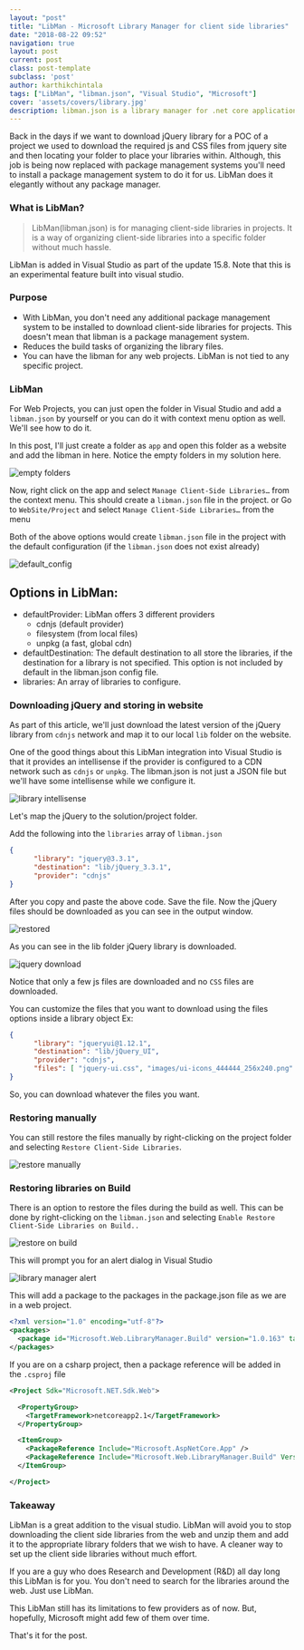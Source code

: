 ```yaml
---
layout: "post"
title: "LibMan - Microsoft Library Manager for client side libraries"
date: "2018-08-22 09:52"
navigation: true
layout: post
current: post
class: post-template
subclass: 'post'
author: karthikchintala
tags: ["LibMan", "libman.json", "Visual Studio", "Microsoft"]
cover: 'assets/covers/library.jpg'
description: libman.json is a library manager for .net core applications in the client side
---
```


Back in the days if we want to download jQuery library for a POC of a project we used to download the required js and CSS files from jquery site and then locating your folder to place your libraries within. Although, this job is being now replaced with package management systems you'll need to install a package management system to do it for us. LibMan does it elegantly without any package manager.

### What is LibMan?
> LibMan(libman.json) is for managing client-side libraries in projects. It is a way of organizing client-side libraries into a specific folder without much hassle.

LibMan is added in Visual Studio as part of the update 15.8. Note that this is an experimental feature built into visual studio.

### Purpose
- With LibMan, you don't need any additional package management system to be installed to download client-side libraries for projects. This doesn't mean that libman is a package management system.
- Reduces the build tasks of organizing the library files.
- You can have the libman for any web projects. LibMan is not tied to any specific project.

### LibMan
For Web Projects, you can just open the folder in Visual Studio and add a `libman.json` by yourself or you can do it with context menu option as well. We'll see how to do it.

In this post, I'll just create a folder as `app` and open this folder as a website and add the libman in here. Notice the empty folders in my solution here.

![empty folders](assets\posts\libman\empty_folders.png)

Now, right click on the app and select `Manage Client-Side Libraries…` from the context menu. This should create a `libman.json` file in the project.
or
Go to `WebSite/Project` and select `Manage Client-Side Libraries…` from the menu

Both of the above options would create `libman.json` file in the project with the default configuration (if the `libman.json` does not exist already)

![default_config](assets\posts\libman\default_config.png)

## Options in LibMan:
- defaultProvider: LibMan offers 3 different providers
    - cdnjs (default provider)
    - filesystem (from local files)
    - unpkg (a fast, global cdn)
- defaultDestination: The default destination to all store the libraries, if the destination for a library is not specified. This option is not included by default in the libman.json config file.
- libraries: An array of libraries to configure.

### Downloading jQuery and storing in website
As part of this article, we'll just download the latest version of the jQuery library from `cdnjs` network and map it to our local `lib` folder on the website.

One of the good things about this LibMan integration into Visual Studio is that it provides an intellisense if the provider is configured to a CDN network such as `cdnjs` or `unpkg`. The libman.json is not just a JSON file but we'll have some intellisense while we configure it.

![library intellisense](assets\posts\libman\library_intellisense.png)

Let's map the jQuery to the solution/project folder.

Add the following into the `libraries` array of `libman.json`
```json
{
      "library": "jquery@3.3.1",
      "destination": "lib/jQuery_3.3.1",
      "provider": "cdnjs"
}
```

After you copy and paste the above code. Save the file. Now the jQuery files should be downloaded as you can see in the output window.

![restored](assets\posts\libman\restored.png)

As you can see in the lib folder jQuery library is downloaded.

![jquery download](assets\posts\libman\jquery_downloaded.png)

Notice that only a few js files are downloaded and no `CSS` files are downloaded.

You can customize the files that you want to download using the files options inside a library object
Ex:
```json
{
      "library": "jqueryui@1.12.1",
      "destination": "lib/jQuery_UI",
      "provider": "cdnjs",
      "files": [ "jquery-ui.css", "images/ui-icons_444444_256x240.png" ]
}
```
So, you can download whatever the files you want.

### Restoring manually
You can still restore the files manually by right-clicking on the project folder and selecting `Restore Client-Side Libraries`.

![restore manually](assets\posts\libman\restore_manually.png)

### Restoring libraries on Build
There is an option to restore the files during the build as well. This can be done by right-clicking on the `libman.json` and selecting `Enable Restore Client-Side Libraries on Build..`

![restore on build](assets\posts\libman\restore_on_build.png)

This will prompt you for an alert dialog in Visual Studio

![library manager alert](assets\posts\libman\library_manager_alert.png)

This will add a package to the packages in the package.json file as we are in a web project.

```xml
<?xml version="1.0" encoding="utf-8"?>
<packages>
  <package id="Microsoft.Web.LibraryManager.Build" version="1.0.163" targetFramework="net40" />
</packages>
```

If you are on a csharp project, then a package reference will be added in the `.csproj` file

```xml
<Project Sdk="Microsoft.NET.Sdk.Web">

  <PropertyGroup>
    <TargetFramework>netcoreapp2.1</TargetFramework>
  </PropertyGroup>

  <ItemGroup>
    <PackageReference Include="Microsoft.AspNetCore.App" />
    <PackageReference Include="Microsoft.Web.LibraryManager.Build" Version="1.0.163" />
  </ItemGroup>

</Project>
```

### Takeaway
LibMan is a great addition to the visual studio. LibMan will avoid you to stop downloading the client side libraries from the web and unzip them and add it to the appropriate library folders that we wish to have. A cleaner way to set up the client side libraries without much effort.

If you are a guy who does Research and Development (R&D) all day long this LibMan is for you. You don't need to search for the libraries around the web. Just use LibMan.

This LibMan still has its limitations to few providers as of now. But, hopefully, Microsoft might add few of them over time.

That's it for the post.
